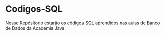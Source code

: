 # Codigos-SQL
Nesse Repósitorio estarão os códigos SQL aprendidos nas aulas de Banco de Dados da Academia Java.
